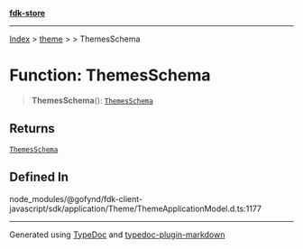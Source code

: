 [**fdk-store**](../../../README.md)
***

[Index](../../../API.md) > [theme](../../README.md) > [<internal>](../README.md) > ThemesSchema

# Function: ThemesSchema

> **ThemesSchema**(): [`ThemesSchema`](../type-aliases/type-alias.ThemesSchema.md)

## Returns

[`ThemesSchema`](../type-aliases/type-alias.ThemesSchema.md)

## Defined In

node\_modules/@gofynd/fdk-client-javascript/sdk/application/Theme/ThemeApplicationModel.d.ts:1177

***
Generated using [TypeDoc](https://typedoc.org/) and [typedoc-plugin-markdown](https://www.npmjs.com/package/typedoc-plugin-markdown)
